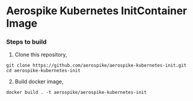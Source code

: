 # Aerospike Kubernetes InitContainer Image


### Steps to build

1. Clone this repository,
```
git clone https://github.com/aerospike/aerospike-kubernetes-init.git
cd aerospike-kubernetes-init
```

2. Build docker image,
```
docker build . -t aerospike/aerospike-kubernetes-init
```
